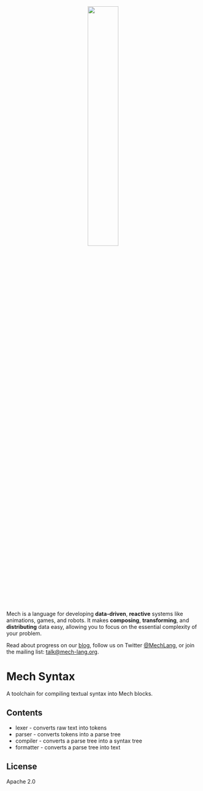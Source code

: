 <center><img width="40%" height="40%" src="http://mech-lang.org/img/logo.png"></center>

Mech is a language for developing **data-driven**, **reactive** systems like animations, games, and robots. It makes **composing**, **transforming**, and **distributing** data easy, allowing you to focus on the essential complexity of your problem. 

Read about progress on our [blog](http://mech-lang.org/blog/), follow us on Twitter [@MechLang](https://twitter.com/MechLang), or join the mailing list: [talk@mech-lang.org](http://mech-lang.org/page/community/).

# Mech Syntax

A toolchain for compiling textual syntax into Mech blocks.

## Contents

- lexer - converts raw text into tokens
- parser - converts tokens into a parse tree
- compiler - converts a parse tree into a syntax tree
- formatter - converts a parse tree into text

## License

Apache 2.0